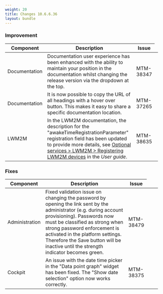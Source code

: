 ```yaml
---
weight: 20
title: Changes 10.6.6.36
layout: bundle
---
```


### Improvement

<div><table ><colgroup>
<col style="width: 15%;"><col style="width: 65%;"><col style="width: 10%;"><col style="width: 10%;"></colgroup>
<thead><tr>
<th>
Component</th>
<th>
Description</th>
<th>
Issue</th>
</tr>
</thead><tbody>

<tr>
<td>
Documentation</td>
<td > Documentation user experience has been enhanced with the ability to maintain your position in the documentation whilst changing the release version via the dropdown at the top. </td>
<td>
MTM-38347</td>
</tr>

<tr>
<td>
Documentation</td>
<td > It is now possible to copy the URL of all headings with a hover over button. This makes it easy to share a specific documentation location. </td>
<td>
MTM-37265</td>
</tr>

<tr>
<td>
LWM2M</td>
<td > In the LWM2M documentation, the description for the "awakeTimeRegistrationParameter" registration field has been updated to provide more details, see <a href="https://cumulocity.com/guides/10.6.6/users-guide/optional-services/#register" class="no-ajaxy">Optional services > LWM2M > Registering LWM2M devices</a> in the <em>User guide</em>.</td>
<td>
MTM-38635</td>
</tr>

</tbody></table></div>


### Fixes

<div><table ><colgroup>
<col style="width: 15%;"><col style="width: 65%;"><col style="width: 10%;"><col style="width: 10%;"></colgroup>
<thead><tr>
<th>
Component</th>
<th>
Description</th>
<th>
Issue</th>
</tr>
</thead><tbody>

<tr>
<td>
Administration</td>
<td > Fixed validation issue on changing the password by opening the link sent by the administrator (e.g. during account provisioning). Passwords now must be classified as strong when strong password enforcement is activated in the platform settings. Therefore the Save button will be inactive until the strength indicator becomes green.</td>
<td>
MTM-38479</td>
</tr>

<tr>
<td>
Cockpit</td>
<td >An issue with the date time picker in the "Data point graph" widget has been fixed. The "Show date selection" option now works correctly.</td>
<td>
MTM-38375</td>
</tr>
</tbody></table></div>
